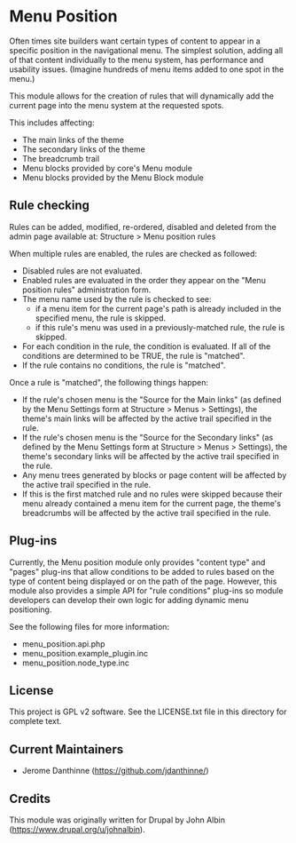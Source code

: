 # Menu Position

Often times site builders want certain types of content to appear in a specific
position in the navigational menu. The simplest solution, adding all of that
content individually to the menu system, has performance and usability issues.
(Imagine hundreds of menu items added to one spot in the menu.)

This module allows for the creation of rules that will dynamically add the
current page into the menu system at the requested spots.

This includes affecting:
* The main links of the theme
* The secondary links of the theme
* The breadcrumb trail
* Menu blocks provided by core's Menu module
* Menu blocks provided by the Menu Block module


## Rule checking

Rules can be added, modified, re-ordered, disabled and deleted from the admin
page available at: Structure > Menu position rules

When multiple rules are enabled, the rules are checked as followed:
* Disabled rules are not evaluated.
* Enabled rules are evaluated in the order they appear on the "Menu position
  rules" administration form.
* The menu name used by the rule is checked to see:
  * if a menu item for the current page's path is already included in the
    specified menu, the rule is skipped.
  * if this rule's menu was used in a previously-matched rule, the rule is
    skipped.
* For each condition in the rule, the condition is evaluated. If all of the
  conditions are determined to be TRUE, the rule is "matched".
* If the rule contains no conditions, the rule is "matched".

Once a rule is "matched", the following things happen:
* If the rule's chosen menu is the "Source for the Main links" (as defined by
  the Menu Settings form at Structure > Menus > Settings), the theme's main
  links will be affected by the active trail specified in the rule.
* If the rule's chosen menu is the "Source for the Secondary links" (as defined
  by the Menu Settings form at Structure > Menus > Settings), the theme's
  secondary links will be affected by the active trail specified in the rule.
* Any menu trees generated by blocks or page content will be affected by the
  active trail specified in the rule.
* If this is the first matched rule and no rules were skipped because their
  menu already contained a menu item for the current page, the theme's
  breadcrumbs will be affected by the active trail specified in the rule.


## Plug-ins

Currently, the Menu position module only provides "content type" and "pages"
plug-ins that allow conditions to be added to rules based on the type of content
being displayed or on the path of the page. However, this module also provides a
simple API for "rule conditions" plug-ins so module developers can develop their
own logic for adding dynamic menu positioning.

See the following files for more information:
- menu_position.api.php
- menu_position.example_plugin.inc
- menu_position.node_type.inc


## License

This project is GPL v2 software. See the LICENSE.txt file in this directory for
complete text.

## Current Maintainers

-   Jerome Danthinne (https://github.com/jdanthinne/)

## Credits

This module was originally written for Drupal by John Albin
(https://www.drupal.org/u/johnalbin).
